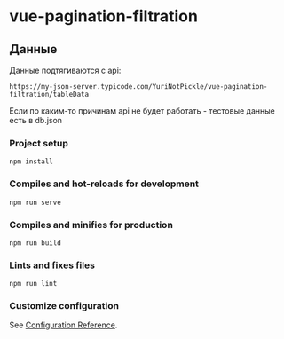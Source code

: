 # vue-pagination-filtration

## Данные

Данные подтягиваются с api:
```
https://my-json-server.typicode.com/YuriNotPickle/vue-pagination-filtration/tableData
```
Если по каким-то причинам api не будет работать - тестовые данные есть в db.json

### Project setup
```
npm install
```

### Compiles and hot-reloads for development
```
npm run serve
```

### Compiles and minifies for production
```
npm run build
```

### Lints and fixes files
```
npm run lint
```

### Customize configuration
See [Configuration Reference](https://cli.vuejs.org/config/).
